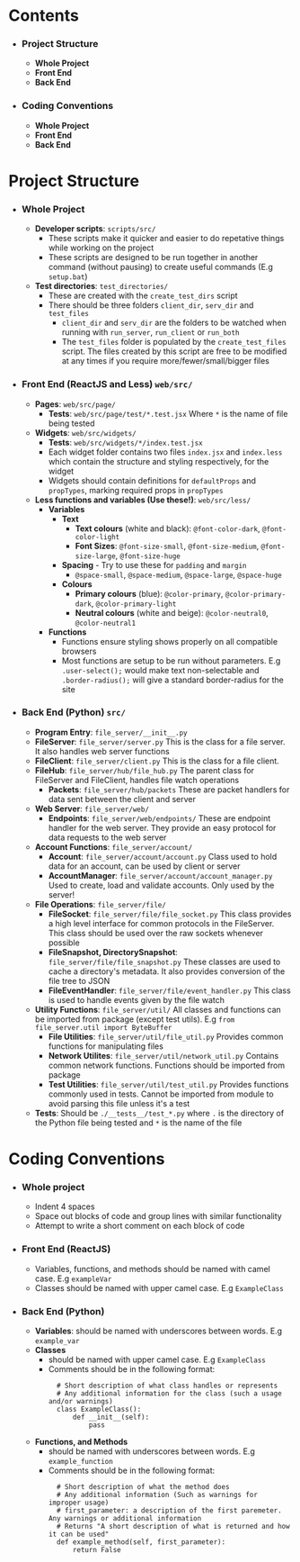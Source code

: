 # Contents
  * ### Project Structure
    * **Whole Project**
    * **Front End**
    * **Back End**
  * ### Coding Conventions
    * **Whole Project**
    * **Front End**
    * **Back End**

# Project Structure
  * ### Whole Project
    * **Developer scripts**: `scripts/src/`
      * These scripts make it quicker and easier to do repetative things while working on the project
      * These scripts are designed to be run together in another command (without pausing) to create useful commands (E.g `setup.bat`)
    * **Test directories**: `test_directories/`
      * These are created with the `create_test_dirs` script
      * There should be three folders `client_dir`, `serv_dir` and `test_files`
        * `client_dir` and `serv_dir` are the folders to be watched when running with `run_server`, `run_client` or `run_both`
        * The `test_files` folder is populated by the `create_test_files` script. The files created by this script are free to be modified at any times if you require more/fewer/small/bigger files
  * ### Front End (ReactJS and Less) `web/src/`
    * **Pages**: `web/src/page/`
      * **Tests**: `web/src/page/test/*.test.jsx` Where `*` is the name of file being tested
    * **Widgets**: `web/src/widgets/`
      * **Tests**: `web/src/widgets/*/index.test.jsx`
      * Each widget folder contains two files `index.jsx` and `index.less` which contain the structure and styling respectively, for the widget
      * Widgets should contain definitions for `defaultProps` and `propTypes`, marking required props in `propTypes`
    * **Less functions and variables (Use these!)**: `web/src/less/`
      * **Variables**
        * **Text**
          * **Text colours** (white and black): `@font-color-dark`, `@font-color-light`
          * **Font Sizes**: `@font-size-small`, `@font-size-medium`, `@font-size-large`, `@font-size-huge`
        * **Spacing** - Try to use these for `padding` and `margin`
          * `@space-small`, `@space-medium`, `@space-large`, `@space-huge`
        * **Colours** 
          * **Primary colours** (blue): `@color-primary`, `@color-primary-dark`, `@color-primary-light`
          * **Neutral colours** (white and beige): `@color-neutral0`, `@color-neutral1`
      * **Functions**
        * Functions ensure styling shows properly on all compatible browsers
        * Most functions are setup to be run without parameters. E.g `.user-select();` would make text non-selectable and `.border-radius();` will give a standard border-radius for the site
        
  * ### Back End (Python) `src/`
    * **Program Entry**: `file_server/__init__.py`
    * **FileServer**: `file_server/server.py` This is the class for a file server. It also handles web server functions
    * **FileClient**: `file_server/client.py` This is the class for a file client.
    * **FileHub**: `file_server/hub/file_hub.py` The parent class for FileServer and FileClient, handles file watch operations
      * **Packets**: `file_server/hub/packets` These are packet handlers for data sent between the client and server    
    * **Web Server**: `file_server/web/`
      * **Endpoints**: `file_server/web/endpoints/` These are endpoint handler for the web server. They provide an easy protocol for data requests to the web server
    * **Account Functions**: `file_server/account/`
      * **Account**: `file_server/account/account.py` Class used to hold data for an account, can be used by client or server
      * **AccountManager**: `file_server/account/account_manager.py` Used to create, load and validate accounts. Only used by the server!
    * **File Operations**: `file_server/file/`
      * **FileSocket**: `file_server/file/file_socket.py` This class provides a high level interface for common protocols in the FileServer. This class should be used over the raw sockets whenever possible
      * **FileSnapshot, DirectorySnapshot**: `file_server/file/file_snapshot.py` These classes are used to cache a directory's metadata. It also provides conversion of the file tree to JSON
      * **FileEventHandler**: `file_server/file/event_handler.py` This class is used to handle events given by the file watch
    * **Utility Functions**: `file_server/util/` All classes and functions can be imported from package (except test utils). E.g `from file_server.util import ByteBuffer`
      * **File Utilities**: `file_server/util/file_util.py` Provides common functions for manipulating files
      * **Network Utilites**: `file_server/util/network_util.py` Contains common network functions. Functions should be imported from package
      * **Test Utilities**: `file_server/util/test_util.py` Provides functions commonly used in tests. Cannot be imported from module to avoid parsing this file unless it's a test
    * **Tests**: Should be `./__tests__/test_*.py` where `.` is the directory of the Python file being tested and `*` is the name of the file
# Coding Conventions
  * ### Whole project
    * Indent 4 spaces
    * Space out blocks of code and group lines with similar functionality
    * Attempt to write a short comment on each block of code
  * ### Front End (ReactJS)
    * Variables, functions, and methods should be named with camel case. E.g `exampleVar`
    * Classes should be named with upper camel case. E.g `ExampleClass`
  * ### Back End (Python)
    * **Variables**: should be named with underscores between words. E.g `example_var`
    * **Classes**
      * should be named with upper camel case. E.g `ExampleClass`
      * Comments should be in the following format:
        ```
          # Short description of what class handles or represents
          # Any additional information for the class (such a usage and/or warnings)
          class ExampleClass():
              def __init__(self):
                  pass
        ```
    * **Functions, and Methods**
      * should be named with underscores between words. E.g `example_function`
      * Comments should be in the following format:
        ```
          # Short description of what the method does
          # Any additional information (Such as warnings for improper usage)
          # first_parameter: a description of the first paremeter. Any warnings or additional information
          # Returns "A short description of what is returned and how it can be used"
          def example_method(self, first_parameter):
              return False
        ```
